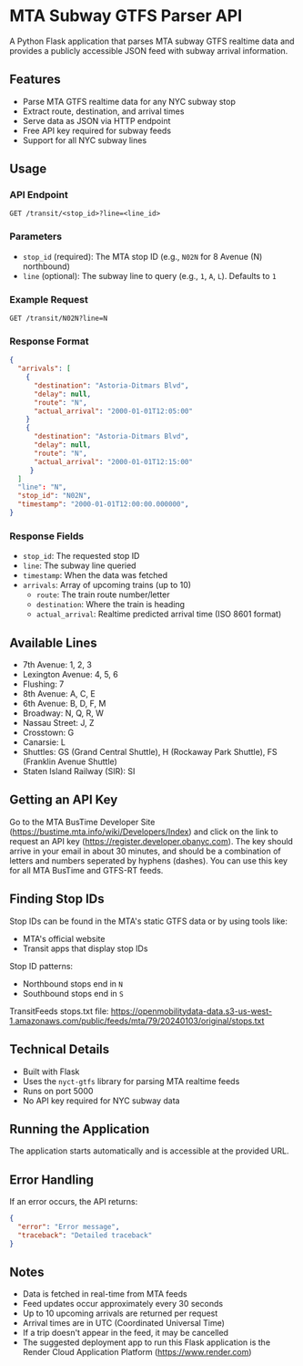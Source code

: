 # MTA Subway GTFS Parser API

A Python Flask application that parses MTA subway GTFS realtime data and provides a publicly accessible JSON feed with subway  arrival information.

## Features

- Parse MTA GTFS realtime data for any NYC subway stop
- Extract route, destination, and arrival times
- Serve data as JSON via HTTP endpoint
- Free API key required for subway feeds
- Support for all NYC subway lines

## Usage

### API Endpoint

```
GET /transit/<stop_id>?line=<line_id>
```

### Parameters

- `stop_id` (required): The MTA stop ID (e.g., `N02N` for 8 Avenue (N) northbound)
- `line` (optional): The subway line to query (e.g., `1`, `A`, `L`). Defaults to `1`

### Example Request

```
GET /transit/N02N?line=N
```

### Response Format

```json
{
  "arrivals": [
    {
      "destination": "Astoria-Ditmars Blvd",
      "delay": null,
      "route": "N",
      "actual_arrival": "2000-01-01T12:05:00"
    }
    {
      "destination": "Astoria-Ditmars Blvd",
      "delay": null,
      "route": "N",
      "actual_arrival": "2000-01-01T12:15:00"
     }
  ]
  "line": "N",
  "stop_id": "N02N",
  "timestamp": "2000-01-01T12:00:00.000000",
}
```

### Response Fields

- `stop_id`: The requested stop ID
- `line`: The subway line queried
- `timestamp`: When the data was fetched
- `arrivals`: Array of upcoming trains (up to 10)
  - `route`: The train route number/letter
  - `destination`: Where the train is heading
  - `actual_arrival`: Realtime predicted arrival time (ISO 8601 format)

## Available Lines

  - 7th Avenue: 1, 2, 3
  - Lexington Avenue: 4, 5, 6
  - Flushing: 7
  - 8th Avenue: A, C, E
  - 6th Avenue: B, D, F, M
  - Broadway: N, Q, R, W
  - Nassau Street: J, Z
  - Crosstown: G
  - Canarsie: L
  - Shuttles: GS (Grand Central Shuttle), H (Rockaway Park Shuttle), FS (Franklin Avenue Shuttle)
  - Staten Island Railway (SIR): SI

## Getting an API Key

Go to the MTA BusTime Developer Site (https://bustime.mta.info/wiki/Developers/Index) and click on the link to request an API key (https://register.developer.obanyc.com). The key should arrive in your email in about 30 minutes, and should be a combination of letters and numbers seperated by hyphens (dashes). You can use this key for all MTA BusTime and GTFS-RT feeds.

## Finding Stop IDs

Stop IDs can be found in the MTA's static GTFS data or by using tools like:
- MTA's official website
- Transit apps that display stop IDs

Stop ID patterns:
- Northbound stops end in `N`
- Southbound stops end in `S`

TransitFeeds stops.txt file: https://openmobilitydata-data.s3-us-west-1.amazonaws.com/public/feeds/mta/79/20240103/original/stops.txt

## Technical Details

- Built with Flask
- Uses the `nyct-gtfs` library for parsing MTA realtime feeds
- Runs on port 5000
- No API key required for NYC subway data

## Running the Application

The application starts automatically and is accessible at the provided URL.

## Error Handling

If an error occurs, the API returns:

```json
{
  "error": "Error message",
  "traceback": "Detailed traceback"
}
```

## Notes

- Data is fetched in real-time from MTA feeds
- Feed updates occur approximately every 30 seconds
- Up to 10 upcoming arrivals are returned per request
- Arrival times are in UTC (Coordinated Universal Time)
- If a trip doesn't appear in the feed, it may be cancelled
- The suggested deployment app to run this Flask application is the Render Cloud Application Platform (https://www.render.com)
